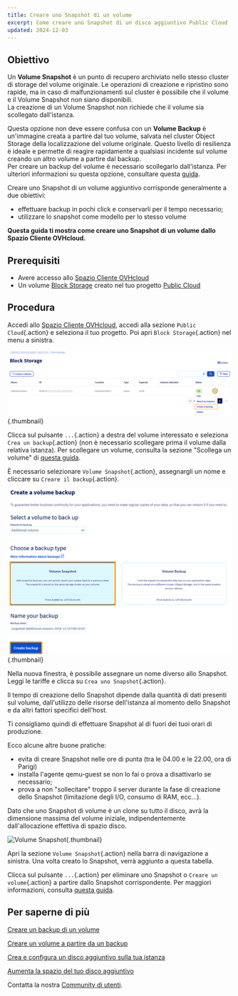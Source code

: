 ```yaml
---
title: Creare uno Snapshot di un volume
excerpt: Come creare uno Snapshot di un disco aggiuntivo Public Cloud
updated: 2024-12-03
---
```


## Obiettivo

Un **Volume Snapshot** è un punto di recupero archiviato nello stesso cluster di storage del volume originale. Le operazioni di creazione e ripristino sono rapide, ma in caso di malfunzionamenti sul cluster è possibile che il volume e il Volume Snapshot non siano disponibili.<br>
La creazione di un Volume Snapshot non richiede che il volume sia scollegato dall'istanza.

Questa opzione non deve essere confusa con un **Volume Backup** è un'immagine creata a partire dal tuo volume, salvata nel cluster Object Storage della localizzazione del volume originale.
Questo livello di resilienza è ideale e permette di reagire rapidamente a qualsiasi incidente sul volume creando un altro volume a partire dal backup.<br>
Per creare un backup del volume è necessario scollegarlo dall'istanza. Per ulteriori informazioni su questa opzione, consultare questa [guida](/pages/public_cloud/compute/volume-backup).

Creare uno Snapshot di un volume aggiuntivo corrisponde generalmente a due obiettivi:

- effettuare backup in pochi click e conservarli per il tempo necessario;
- utilizzare lo snapshot come modello per lo stesso volume

**Questa guida ti mostra come creare uno Snapshot di un volume dallo Spazio Cliente OVHcloud.**

## Prerequisiti

- Avere accesso allo [Spazio Cliente OVHcloud](/links/manager)
- Un volume [Block Storage](/pages/public_cloud/compute/create_and_configure_an_additional_disk_on_an_instance) creato nel tuo progetto [Public Cloud](/pages/public_cloud/compute/create_a_public_cloud_project)

## Procedura

Accedi allo [Spazio Cliente OVHcloud](/links/manager), accedi alla sezione `Public Cloud`{.action} e seleziona il tuo progetto. Poi apri `Block Storage`{.action} nel menu a sinistra.

![Volume Snapshot](images/volume_snapshot01.png){.thumbnail}

Clicca sul pulsante `...`{.action} a destra del volume interessato e seleziona `Crea un backup`{.action} (non è necessario scollegare prima il volume dalla relativa istanza). Per scollegare un volume, consulta la sezione "Scollega un volume" di [questa guida](/pages/public_cloud/compute/create_and_configure_an_additional_disk_on_an_instance).

È necessario selezionare `Volume Snapshot`{.action}, assegnargli un nome e cliccare su `Creare il backup`{.action}.

![Volume Snapshot](images/volume_snapshot02.png){.thumbnail}

Nella nuova finestra, è possibile assegnare un nome diverso allo Snapshot. Leggi le tariffe e clicca su `Crea uno Snapshot`{.action}.

Il tempo di creazione dello Snapshot dipende dalla quantità di dati presenti sul volume, dall'utilizzo delle risorse dell'istanza al momento dello Snapshot e da altri fattori specifici dell'host.

Ti consigliamo quindi di effettuare Snapshot al di fuori dei tuoi orari di produzione.

Ecco alcune altre buone pratiche:

- evita di creare Snapshot nelle ore di punta (tra le 04.00 e le 22.00, ora di Parigi)
- installa l'agente qemu-guest se non lo fai o prova a disattivarlo se necessario;
- prova a non "sollecitare" troppo il server durante la fase di creazione dello Snapshot (limitazione degli I/O, consumo di RAM, ecc...).

Dato che uno Snapshot di volume è un clone su tutto il disco, avrà la dimensione massima del volume iniziale, indipendentemente dall'allocazione effettiva di spazio disco.

![Volume Snapshot](images/volume_snapshot03.png){.thumbnail}

Apri la sezione `Volume Snapshot`{.action} nella barra di navigazione a sinistra. Una volta creato lo Snapshot, verrà aggiunto a questa tabella.

Clicca sul pulsante `...`{.action} per eliminare uno Snapshot o `Creare un volume`{.action} a partire dallo Snapshot corrispondente. Per maggiori informazioni, consulta [questa guida](/pages/public_cloud/compute/create-volume-from-snapshot).

## Per saperne di più

[Creare un backup di un volume](/pages/public_cloud/compute/volume-backup)

[Creare un volume a partire da un backup](/pages/public_cloud/compute/create-volume-from-snapshot)

[Crea e configura un disco aggiuntivo sulla tua istanza](/pages/public_cloud/compute/create_and_configure_an_additional_disk_on_an_instance)

[Aumenta la spazio del tuo disco aggiuntivo](/pages/public_cloud/compute/increase_the_size_of_an_additional_disk)

Contatta la nostra [Community di utenti](/links/community).